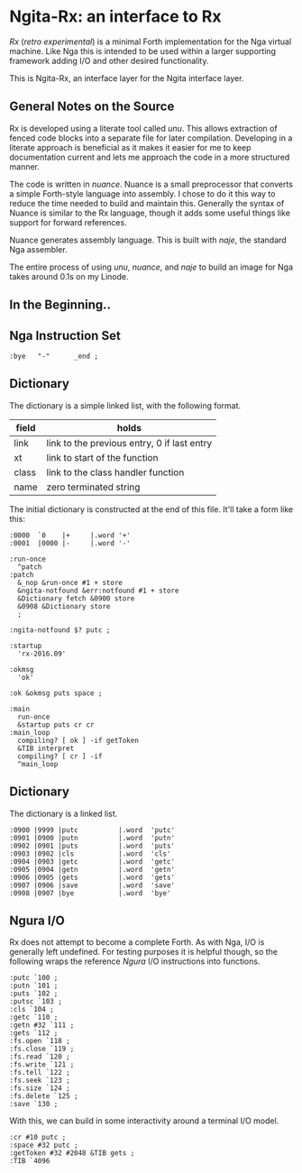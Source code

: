 # Ngita-Rx: an interface to Rx

*Rx* (*retro experimental*) is a minimal Forth implementation for the Nga virtual machine. Like Nga this is intended to be used within a larger supporting framework adding I/O and other desired functionality.

This is Ngita-Rx, an interface layer for the Ngita interface layer.

## General Notes on the Source

Rx is developed using a literate tool called *unu*. This allows extraction of fenced code blocks into a separate file for later compilation. Developing in a literate approach is beneficial as it makes it easier for me to keep documentation current and lets me approach the code in a more structured manner.

The code is written in *nuance*. Nuance is a small preprocessor that converts a simple Forth-style language into assembly. I chose to do it this way to reduce the time needed to build and maintain this. Generally the syntax of Nuance is similar to the Rx language, though it adds some useful things like support for forward references.

Nuance generates assembly language. This is built with *naje*, the standard Nga assembler.

The entire process of using *unu*, *nuance*, and *naje* to build an image for Nga takes around 0.1s on my Linode.

## In the Beginning..

## Nga Instruction Set

````
:bye   "-"      _end ;
````

## Dictionary

The dictionary is a simple linked list, with the following format.

| field | holds                                       |
| ----- | ------------------------------------------- |
| link  | link to the previous entry, 0 if last entry |
| xt    | link to start of the function               |
| class | link to the class handler function          |
| name  | zero terminated string                      |

The initial dictionary is constructed at the end of this file. It'll take a form like this:

    :0000  `0    |+     |.word '+'
    :0001  |0000 |-     |.word '-'

````
:run-once
  ^patch
:patch
  &_nop &run-once #1 + store
  &ngita-notfound &err:notfound #1 + store
  &Dictionary fetch &0900 store
  &0908 &Dictionary store
  ;

:ngita-notfound $? putc ;
````

````
:startup
  'rx-2016.09'

:okmsg
  'ok'

:ok &okmsg puts space ;

:main
  run-once
  &startup puts cr cr 
:main_loop
  compiling? [ ok ] -if getToken
  &TIB interpret
  compiling? [ cr ] -if
  ^main_loop
````

## Dictionary

The dictionary is a linked list.


````
:0900 |9999 |putc          |.word  'putc'
:0901 |0900 |putn          |.word  'putn'
:0902 |0901 |puts          |.word  'puts'
:0903 |0902 |cls           |.word  'cls'
:0904 |0903 |getc          |.word  'getc'
:0905 |0904 |getn          |.word  'getn'
:0906 |0905 |gets          |.word  'gets'
:0907 |0906 |save          |.word  'save'
:0908 |0907 |bye           |.word  'bye'
````

## Ngura I/O

Rx does not attempt to become a complete Forth. As with Nga, I/O is generally left undefined. For testing purposes it is helpful though, so the following wraps the reference *Ngura* I/O instructions into functions.

````
:putc `100 ;
:putn `101 ;
:puts `102 ;
:putsc `103 ;
:cls `104 ;
:getc `110 ;
:getn #32 `111 ;
:gets `112 ;
:fs.open `118 ;
:fs.close `119 ;
:fs.read `120 ;
:fs.write `121 ;
:fs.tell `122 ;
:fs.seek `123 ;
:fs.size `124 ;
:fs.delete `125 ;
:save `130 ;
````

With this, we can build in some interactivity around a terminal I/O model.

````
:cr #10 putc ;
:space #32 putc ;
:getToken #32 #2048 &TIB gets ;
:TIB `4096
````
